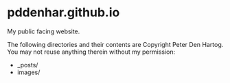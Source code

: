 pddenhar.github.io
==================

My public facing website.

The following directories and their contents are Copyright Peter Den Hartog. You may not reuse anything therein without my permission:

* _posts/
* images/
